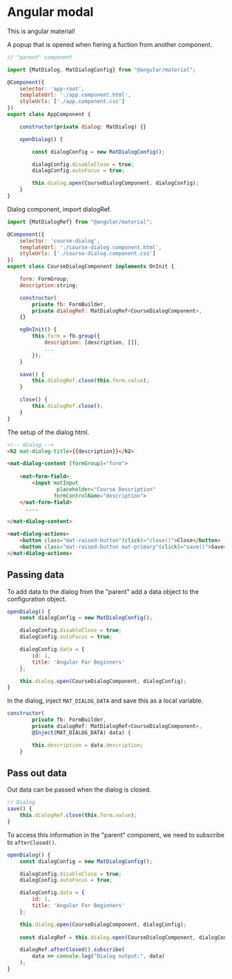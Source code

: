 # Angular modal
This is angular material!

A popup that is opened when fiering a fuction from another component.

```js
// "parent" component

import {MatDialog, MatDialogConfig} from "@angular/material";

@Component({
    selector: 'app-root',
    templateUrl: './app.component.html',
    styleUrls: ['./app.component.css']
})
export class AppComponent {

    constructor(private dialog: MatDialog) {}

    openDialog() {

        const dialogConfig = new MatDialogConfig();

        dialogConfig.disableClose = true;
        dialogConfig.autoFocus = true;

        this.dialog.open(CourseDialogComponent, dialogConfig);
    }
}
```

Dialog component, import dialogRef.
```js
import {MatDialogRef} from "@angular/material";

@Component({
    selector: 'course-dialog',
    templateUrl: './course-dialog.component.html',
    styleUrls: ['./course-dialog.component.css']
})
export class CourseDialogComponent implements OnInit {

    form: FormGroup;
    description:string;

    constructor(
        private fb: FormBuilder,
        private dialogRef: MatDialogRef<CourseDialogComponent>,
    {}

    ngOnInit() {
        this.form = fb.group({
            description: [description, []],
            ...
        });
    }

    save() {
        this.dialogRef.close(this.form.value);
    }

    close() {
        this.dialogRef.close();
    }
}
```

The setup of the dialog html.
```html
<!-- dialog -->
<h2 mat-dialog-title>{{description}}</h2>

<mat-dialog-content [formGroup]="form">
  
    <mat-form-field>
        <input matInput
                placeholder="Course Description"
               formControlName="description">
    </mat-form-field>
      ....
 
</mat-dialog-content>

<mat-dialog-actions>
    <button class="mat-raised-button"(click)="close()">Close</button>
    <button class="mat-raised-button mat-primary"(click)="save()">Save</button>
</mat-dialog-actions>
```

## Passing data
To add data to the dialog from the "parent" add a data object to the configuration object.

```js
openDialog() {
    const dialogConfig = new MatDialogConfig();

    dialogConfig.disableClose = true;
    dialogConfig.autoFocus = true;

    dialogConfig.data = {
        id: 1,
        title: 'Angular For Beginners'
    };

    this.dialog.open(CourseDialogComponent, dialogConfig);
}
```

In the dialog, inject `MAT_DIALOG_DATA` and save this as a local variable.
```js
constructor(
        private fb: FormBuilder,
        private dialogRef: MatDialogRef<CourseDialogComponent>,
        @Inject(MAT_DIALOG_DATA) data) {

        this.description = data.description;
    }
```

## Pass out data
Out data can be passed when the dialog is closed.
```js
// Dialog
save() {
    this.dialogRef.close(this.form.value);
}
```

To access this information in the "parent" component, we need to subscribe to `afterClosed()`.

```js
openDialog() {
    const dialogConfig = new MatDialogConfig();

    dialogConfig.disableClose = true;
    dialogConfig.autoFocus = true;

    dialogConfig.data = {
        id: 1,
        title: 'Angular For Beginners'
    };

    this.dialog.open(CourseDialogComponent, dialogConfig);
    
    const dialogRef = this.dialog.open(CourseDialogComponent, dialogConfig);

    dialogRef.afterClosed().subscribe(
        data => console.log("Dialog output:", data)
    );    
}
```